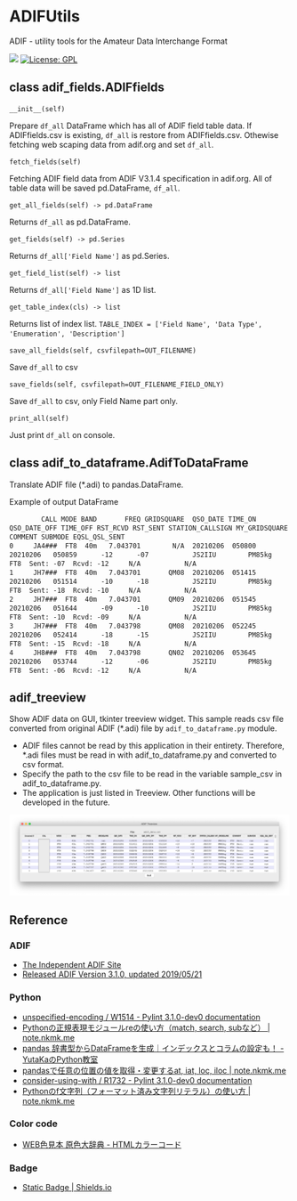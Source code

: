 # ADIFUtils
ADIF - utility tools for the Amateur Data Interchange Format

<!--
[![linting: pylint](https://img.shields.io/badge/linting-pylint-yellowgreen)](https://github.com/pylint-dev/pylint)
[![Pylint](https://github.com/JS2IIU-MH/ADIFUtils/actions/workflows/pylint.yml/badge.svg)](https://github.com/JS2IIU-MH/ADIFUtils/actions/workflows/pylint.yml)
-->
![](https://byob.yarr.is/JS2IIU-MH/ADIFUtils/passing_lints)
[![License: GPL](https://img.shields.io/badge/License-GPL_3.0-blue)](LICENSE)

## class adif_fields.ADIFfields

```
__init__(self)
```
Prepare `df_all` DataFrame which has all of ADIF field table data.
If ADIFfields.csv is existing, `df_all` is restore from ADIFfields.csv. Othewise fetching web scaping data from adif.org and set `df_all`.


```
fetch_fields(self)
```
Fetching ADIF field data from ADIF V3.1.4 specification in adif.org.
All of table data will be saved pd.DataFrame, `df_all`.


```
get_all_fields(self) -> pd.DataFrame
```
Returns `df_all` as pd.DataFrame.

```
get_fields(self) -> pd.Series
```
Returns `df_all['Field Name']` as pd.Series.


```
get_field_list(self) -> list
```
Returns `df_all['Field Name']` as 1D list.



```
get_table_index(cls) -> list
```
Returns list of index list.
`TABLE_INDEX = ['Field Name', 'Data Type', 'Enumeration', 'Description']`

```
save_all_fields(self, csvfilepath=OUT_FILENAME)
```
Save `df_all` to csv

```
save_fields(self, csvfilepath=OUT_FILENAME_FIELD_ONLY)
```
Save `df_all` to csv, only Field Name part only.

```
print_all(self)
```
Just print `df_all` on console.

## class adif_to_dataframe.AdifToDataFrame

Translate ADIF file (*.adi) to pandas.DataFrame.

Example of output DataFrame
```raw
        CALL MODE BAND       FREQ GRIDSQUARE  QSO_DATE TIME_ON QSO_DATE_OFF TIME_OFF RST_RCVD RST_SENT STATION_CALLSIGN MY_GRIDSQUARE                    COMMENT SUBMODE EQSL_QSL_SENT
0     JA4###  FT8  40m   7.043701        N/A  20210206  050800     20210206   050859      -12      -07           JS2IIU        PM85kg  FT8  Sent: -07  Rcvd: -12     N/A           N/A
1     JH7###  FT8  40m   7.043701       QM08  20210206  051415     20210206   051514      -10      -18           JS2IIU        PM85kg  FT8  Sent: -18  Rcvd: -10     N/A           N/A
2     JH7###  FT8  40m   7.043701       QM09  20210206  051545     20210206   051644      -09      -10           JS2IIU        PM85kg  FT8  Sent: -10  Rcvd: -09     N/A           N/A
3     JH7###  FT8  40m   7.043798       QM08  20210206  052245     20210206   052414      -18      -15           JS2IIU        PM85kg  FT8  Sent: -15  Rcvd: -18     N/A           N/A
4     JH8###  FT8  40m   7.043798       QN02  20210206  053645     20210206   053744      -12      -06           JS2IIU        PM85kg  FT8  Sent: -06  Rcvd: -12     N/A           N/A
```

## adif_treeview

Show ADIF data on GUI, tkinter treeview widget. This sample reads csv file converted from original ADIF (*.adi) file by `adif_to_dataframe.py` module.

- ADIF files cannot be read by this application in their entirety. Therefore, *.adi files must be read in with adif_to_dataframe.py and converted to csv format.
- Specify the path to the csv file to be read in the variable sample_csv in adif_to_dataframe.py.
- The application is just listed in Treeview. Other functions will be developed in the future.

<div style="text-align:center">
<img src="doc/adif_treeview.png" width=650>
</div>

## Reference
### ADIF
- [The Independent ADIF Site](http://adif.org/)
- [Released ADIF Version 3.1.0, updated 2019/05/21](https://www.adif.org/310/ADIF_310.htm)

### Python
- [unspecified-encoding / W1514 - Pylint 3.1.0-dev0 documentation](https://pylint.readthedocs.io/en/latest/user_guide/messages/warning/unspecified-encoding.html)
- [Pythonの正規表現モジュールreの使い方（match, search, subなど） | note.nkmk.me](https://note.nkmk.me/python-re-match-search-findall-etc/)
- [pandas 辞書型からDataFrameを生成｜インデックスとコラムの設定も！ - YutaKaのPython教室](https://www.yutaka-note.com/entry/pandas_dict)
- [pandasで任意の位置の値を取得・変更するat, iat, loc, iloc | note.nkmk.me](https://note.nkmk.me/python-pandas-at-iat-loc-iloc/)
- [consider-using-with / R1732 - Pylint 3.1.0-dev0 documentation](https://pylint.pycqa.org/en/latest/user_guide/messages/refactor/consider-using-with.html)
- [Pythonのf文字列（フォーマット済み文字列リテラル）の使い方 | note.nkmk.me](https://note.nkmk.me/python-f-strings/)

### Color code
- [WEB色見本 原色大辞典 - HTMLカラーコード](https://www.colordic.org/)

### Badge
- [Static Badge | Shields.io](https://shields.io/badges)
